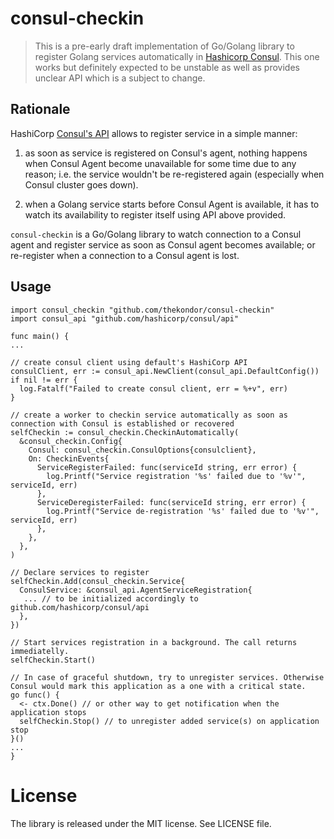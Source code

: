 # consul-checkin

> This is a pre-early draft implementation of Go/Golang library to register Golang services automatically in [Hashicorp Consul](https://www.consul.io/). This one works but definitely expected to be unstable as well as provides unclear API which is a subject to change.

## Rationale

HashiCorp [Consul's API](https://godoc.org/github.com/hashicorp/consul/api) allows to register service in a simple manner:

1. as soon as service is registered on Consul's agent, nothing happens when Consul Agent become unavailable for some time due to any reason; i.e. the service wouldn't be re-registered again (especially when Consul cluster goes down).

2. when a Golang service starts before Consul Agent is available, it has to watch its availability to register itself using API above provided.

`consul-checkin` is a Go/Golang library to watch connection to a Consul agent and register service as soon as Consul agent becomes available; or re-register when a connection to a Consul agent is lost.

## Usage

```golang
import consul_checkin "github.com/thekondor/consul-checkin"
import consul_api "github.com/hashicorp/consul/api"

func main() {
...

// create consul client using default's HashiCorp API
consulClient, err := consul_api.NewClient(consul_api.DefaultConfig())
if nil != err {
  log.Fatalf("Failed to create consul client, err = %+v", err)
}

// create a worker to checkin service automatically as soon as connection with Consul is established or recovered 
selfCheckin := consul_checkin.CheckinAutomatically(
  &consul_checkin.Config{
    Consul: consul_checkin.ConsulOptions{consulclient},
    On: CheckinEvents{
      ServiceRegisterFailed: func(serviceId string, err error) {
        log.Printf("Service registration '%s' failed due to '%v'", serviceId, err)
      },
      ServiceDeregisterFailed: func(serviceId string, err error) {
        log.Printf("Service de-registration '%s' failed due to '%v'", serviceId, err)
      },
    },
  },
)

// Declare services to register
selfCheckin.Add(consul_checkin.Service{
  ConsulService: &consul_api.AgentServiceRegistration{
   ... // to be initialized accordingly to github.com/hashicorp/consul/api
  },
})

// Start services registration in a background. The call returns immediatelly.
selfCheckin.Start()

// In case of graceful shutdown, try to unregister services. Otherwise Consul would mark this application as a one with a critical state.
go func() {
  <- ctx.Done() // or other way to get notification when the application stops
  selfCheckin.Stop() // to unregister added service(s) on application stop
}()
...
}
```

# License

The library is released under the MIT license. See LICENSE file.
